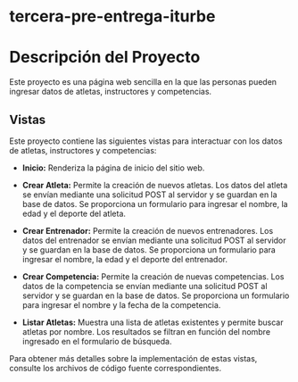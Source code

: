 # tercera-pre-entrega-iturbe

# Descripción del Proyecto

Este proyecto es una página web sencilla en la que las personas pueden ingresar datos de atletas, instructores y competencias.

## Vistas

Este proyecto contiene las siguientes vistas para interactuar con los datos de atletas, instructores y competencias:

- **Inicio:** Renderiza la página de inicio del sitio web.

- **Crear Atleta:** Permite la creación de nuevos atletas. Los datos del atleta se envían mediante una solicitud POST al servidor y se guardan en la base de datos. Se proporciona un formulario para ingresar el nombre, la edad y el deporte del atleta.

- **Crear Entrenador:** Permite la creación de nuevos entrenadores. Los datos del entrenador se envían mediante una solicitud POST al servidor y se guardan en la base de datos. Se proporciona un formulario para ingresar el nombre, la edad y el deporte del entrenador.

- **Crear Competencia:** Permite la creación de nuevas competencias. Los datos de la competencia se envían mediante una solicitud POST al servidor y se guardan en la base de datos. Se proporciona un formulario para ingresar el nombre y la fecha de la competencia.

- **Listar Atletas:** Muestra una lista de atletas existentes y permite buscar atletas por nombre. Los resultados se filtran en función del nombre ingresado en el formulario de búsqueda.

Para obtener más detalles sobre la implementación de estas vistas, consulte los archivos de código fuente correspondientes.

